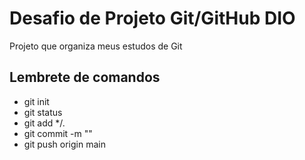 # Desafio de Projeto Git/GitHub DIO 

Projeto que organiza meus estudos de Git

## Lembrete de comandos

- git init
- git status
- git add */.
- git commit -m ""
- git push origin main


